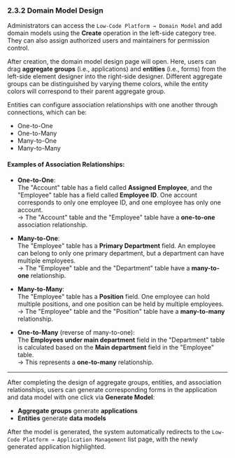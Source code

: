 
### 2.3.2 Domain Model Design

Administrators can access the `Low-Code Platform → Domain Model` and add domain models using the **Create** operation in the left-side category tree. They can also assign authorized users and maintainers for permission control.

After creation, the domain model design page will open. Here, users can drag **aggregate groups** (i.e., applications) and **entities** (i.e., forms) from the left-side element designer into the right-side designer. Different aggregate groups can be distinguished by varying theme colors, while the entity colors will correspond to their parent aggregate group.

Entities can configure association relationships with one another through connections, which can be:

- One-to-One  
- One-to-Many  
- Many-to-One  
- Many-to-Many

#### Examples of Association Relationships:

- **One-to-One**:  
  The "Account" table has a field called **Assigned Employee**, and the "Employee" table has a field called **Employee ID**. One account corresponds to only one employee ID, and one employee has only one account.  
  → The "Account" table and the "Employee" table have a **one-to-one** association relationship.

- **Many-to-One**:  
  The "Employee" table has a **Primary Department** field. An employee can belong to only one primary department, but a department can have multiple employees.  
  → The "Employee" table and the "Department" table have a **many-to-one** relationship.

- **Many-to-Many**:  
  The "Employee" table has a **Position** field. One employee can hold multiple positions, and one position can be held by multiple employees.  
  → The "Employee" table and the "Position" table have a **many-to-many** relationship.

- **One-to-Many** (reverse of many-to-one):  
  The **Employees under main department** field in the "Department" table is calculated based on the **Main department** field in the "Employee" table.  
  → This represents a **one-to-many** relationship.

---

After completing the design of aggregate groups, entities, and association relationships, users can generate corresponding forms in the application and data model with one click via **Generate Model**:

- **Aggregate groups** generate **applications**
- **Entities** generate **data models**

After the model is generated, the system automatically redirects to the `Low-Code Platform → Application Management` list page, with the newly generated application highlighted.


